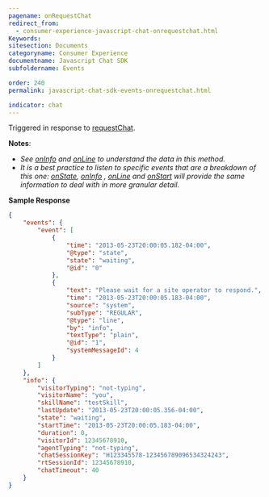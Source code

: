 ```yaml
---
pagename: onRequestChat
redirect_from:
  - consumer-experience-javascript-chat-onrequestchat.html
Keywords:
sitesection: Documents
categoryname: Consumer Experience
documentname: Javascript Chat SDK
subfoldername: Events

order: 240
permalink: javascript-chat-sdk-events-onrequestchat.html

indicator: chat
---
```


Triggered in response to [requestChat](consumer-experience-javascript-chat-startchatrequestchat.html).

**Notes**:

- *See [onInfo](consumer-experience-javascript-chat-oninfo.html) and [onLine](consumer-experience-javascript-chat-online.html) to understand the data in this method.*
- *It is a best practice to listen to specific events that are a breakdown of this one: [onState](consumer-experience-javascript-chat-onstate.html), [onInfo](consumer-experience-javascript-chat-oninfo.html) , [onLine](consumer-experience-javascript-chat-online.html) and [onStart](consumer-experience-javascript-chat-onstart.html) will provide the same information to deal with in more granular detail.*

**Sample Response**

```json
{
    "events": {
        "event": [
            {
                "time": "2013-05-23T20:00:05.182-04:00",
                "@type": "state",
                "state": "waiting",
                "@id": "0"
            },
            {
                "text": "Please wait for a site operator to respond.",
                "time": "2013-05-23T20:00:05.183-04:00",
                "source": "system",
                "subType": "REGULAR",
                "@type": "line",
                "by": "info",
                "textType": "plain",
                "@id": "1",
                "systemMessageId": 4
            }
        ]
    },
    "info": {
        "visitorTyping": "not-typing",
        "visitorName": "you",
        "skillName": "testSkill",
        "lastUpdate": "2013-05-23T20:00:05.356-04:00",
        "state": "waiting",
        "startTime": "2013-05-23T20:00:05.183-04:00",
        "duration": 0,
        "visitorId": 12345678910,
        "agentTyping": "not-typing",
        "chatSessionKey": "H123345578-123456789096534324243",
        "rtSessionId": 12345678910,
        "chatTimeout": 40
    }
}
```

